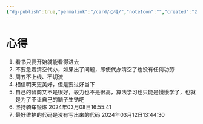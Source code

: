```yaml
---
{"dg-publish":true,"permalink":"/card/心得/","noteIcon":"","created":"2024-03-08T16:51:12+08:00","updated":"2024-03-12T13:44:26+08:00"}
---
```



# 心得

1. 看书只要开始就能看得进去
2. 不要急着清空代办，如果出了问题，即使代办清空了也没有任何功劳
3. 周五不上线、不切流
4. 相信明天更美好，但是要过好当下
5. 自己的智商又不是很好，毅力也不是很高，算法学习也只能是慢慢学了，也就是为了不让自己的脑子生锈吧
6. 坚持骑车锻炼 2024年03月08日16:55:41
7. 最好维护的代码是没有写出来的代码 2024年03月12日13:44:30
